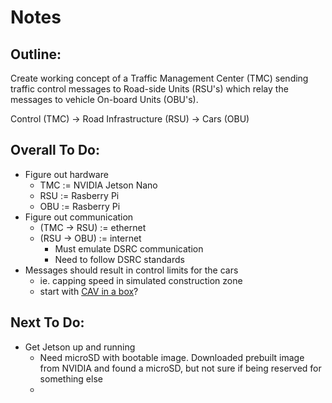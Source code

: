# Notes

## Outline:
Create working concept of a Traffic Management Center (TMC) sending traffic control messages to Road-side Units (RSU's) which relay the messages to vehicle On-board Units (OBU's).

Control (TMC) -> Road Infrastructure (RSU) -> Cars (OBU)

## Overall To Do:
- Figure out hardware
    - TMC := NVIDIA Jetson Nano
    - RSU := Rasberry Pi
    - OBU := Rasberry Pi
- Figure out communication
    - (TMC -> RSU) := ethernet
    - (RSU -> OBU) := internet
        - Must emulate DSRC communication
        - Need to follow DSRC standards
- Messages should result in control limits for the cars 
    - ie. capping speed in simulated construction zone
    - start with [CAV in a box](https://github.com/usdot-fhwa-stol/cav-education/tree/develop/cav_box/faust/models)?

## Next To Do:
- Get Jetson up and running
    - Need microSD with bootable image. Downloaded prebuilt image from NVIDIA and found a microSD, but not sure if being reserved for something else
    - 